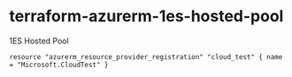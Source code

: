 # terraform-azurerm-1es-hosted-pool
1ES Hosted Pool

`resource "azurerm_resource_provider_registration" "cloud_test" {
  name = "Microsoft.CloudTest"
}`